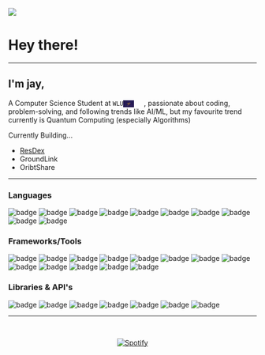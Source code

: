 ![](https://komarev.com/ghpvc/?username=jayptz&color=gray)

# Hey there!
___
## I'm jay, 

A Computer Science Student at `WLU`<img src="laurier.jpg" width="22" style="vertical-align: middle; margin-right: 20px;" />, passionate about coding, problem-solving, and following trends like AI/ML, but my favourite trend currently is Quantum Computing (especially Algorithms)

Currently Building...
- [ResDex](https://www.resdex.ca/) 
- GroundLink
- OribtShare
___

### Languages
![badge](https://img.shields.io/badge/Java-20232a?style=for-the-badge&logo=openjdk&logoColor=white)
![badge](https://img.shields.io/badge/C++-20232a?style=for-the-badge&logo=cplusplus&logoColor=white)
![badge](https://img.shields.io/badge/Python-20232a?style=for-the-badge&logo=python&logoColor=white)
![badge](https://img.shields.io/badge/TypeScript-20232a?style=for-the-badge&logo=typescript&logoColor=white)
![badge](https://img.shields.io/badge/JavaScript-20232a?style=for-the-badge&logo=javascript&logoColor=white)
![badge](https://img.shields.io/badge/C-20232a?style=for-the-badge&logo=c&logoColor=white)
![badge](https://img.shields.io/badge/HTML5-20232a?style=for-the-badge&logo=html5&logoColor=white)
![badge](https://img.shields.io/badge/CSS3-20232a?style=for-the-badge&logo=css3&logoColor=white)
![badge](https://img.shields.io/badge/SQL-20232a?style=for-the-badge&logo=postgresql&logoColor=white)
![badge](https://img.shields.io/badge/Bash-20232a?style=for-the-badge&logo=gnubash&logoColor=white)


### Frameworks/Tools
![badge](https://img.shields.io/badge/React.js-20232a?style=for-the-badge&logo=react&logoColor=white)
![badge](https://img.shields.io/badge/Node.js-20232a?style=for-the-badge&logo=nodedotjs&logoColor=white)
![badge](https://img.shields.io/badge/Express.js-20232a?style=for-the-badge&logo=express&logoColor=white)
![badge](https://img.shields.io/badge/AWS-20232a?style=for-the-badge&logo=amazonaws&logoColor=white)
![badge](https://img.shields.io/badge/Git-20232a?style=for-the-badge&logo=git&logoColor=white)
![badge](https://img.shields.io/badge/Swift-20232a?style=for-the-badge&logo=swift&logoColor=white)
![badge](https://img.shields.io/badge/Firebase-20232a?style=for-the-badge&logo=firebase&logoColor=white)
![badge](https://img.shields.io/badge/Supabase-20232a?style=for-the-badge&logo=supabase&logoColor=white)
![badge](https://img.shields.io/badge/Vercel-20232a?style=for-the-badge&logo=vercel&logoColor=white)
![badge](https://img.shields.io/badge/Docker-20232a?style=for-the-badge&logo=docker&logoColor=white)
![badge](https://img.shields.io/badge/Linux-20232a?style=for-the-badge&logo=linux&logoColor=white)
![badge](https://img.shields.io/badge/VS_Code-20232a?style=for-the-badge&logo=visualstudiocode&logoColor=white)
![badge](https://img.shields.io/badge/Jupyter-20232a?style=for-the-badge&logo=jupyter&logoColor=white)



### Libraries & API's
![badge](https://img.shields.io/badge/Twilio-20232a?style=for-the-badge&logo=twilio&logoColor=white)
![badge](https://img.shields.io/badge/OpenAI_API-20232a?style=for-the-badge&logo=openai&logoColor=white)
![badge](https://img.shields.io/badge/NEAR_API-20232a?style=for-the-badge&logo=near&logoColor=white)
![badge](https://img.shields.io/badge/Google_Cloud_Functions-20232a?style=for-the-badge&logo=googlecloud&logoColor=white)
![badge](https://img.shields.io/badge/Firestore-20232a?style=for-the-badge&logo=googlecloud&logoColor=white)
![badge](https://img.shields.io/badge/SwiftUI-20232a?style=for-the-badge&logo=swift&logoColor=white)
![badge](https://img.shields.io/badge/Pandas-20232a?style=for-the-badge&logo=pandas&logoColor=white)

___

&nbsp;<div align="center">
 [![Spotify](https://spotify-playing-cz99.vercel.app/api/spotify)](https://open.spotify.com/user/pateljy06)

</div>

